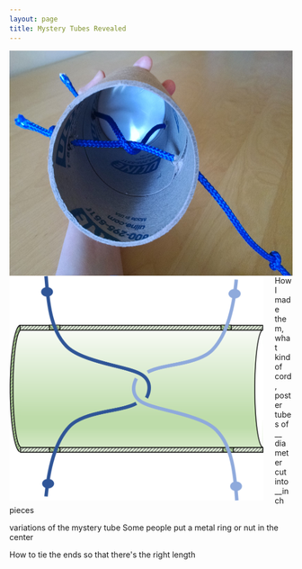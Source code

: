 ```yaml
---
layout: page
title: Mystery Tubes Revealed
---
```


<img src="/images/MysteryTube3.jpg" height="400" align="left" style="margin-right: 20px"/>

<img src="/images/MysteryTubeCartoon2.png" height="400" align="left" style="margin-right: 20px"/>


How I made them, what kind of cord, poster tubes of __ diameter cut into __inch pieces

variations of the mystery tube
Some people put a metal ring or nut in the center

How to tie the ends so that there's the right length